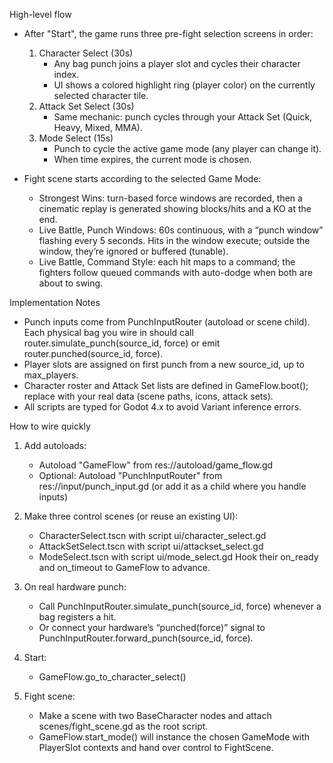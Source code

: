 High-level flow

- After "Start", the game runs three pre-fight selection screens in order:
  1) Character Select (30s)
	 - Any bag punch joins a player slot and cycles their character index.
	 - UI shows a colored highlight ring (player color) on the currently selected character tile.
  2) Attack Set Select (30s)
	 - Same mechanic: punch cycles through your Attack Set (Quick, Heavy, Mixed, MMA).
  3) Mode Select (15s)
	 - Punch to cycle the active game mode (any player can change it).
	 - When time expires, the current mode is chosen.

- Fight scene starts according to the selected Game Mode:
  - Strongest Wins: turn-based force windows are recorded, then a cinematic replay is generated showing blocks/hits and a KO at the end.
  - Live Battle, Punch Windows: 60s continuous, with a “punch window” flashing every 5 seconds. Hits in the window execute; outside the window, they’re ignored or buffered (tunable).
  - Live Battle, Command Style: each hit maps to a command; the fighters follow queued commands with auto-dodge when both are about to swing.

Implementation Notes

- Punch inputs come from PunchInputRouter (autoload or scene child). Each physical bag you wire in should call router.simulate_punch(source_id, force) or emit router.punched(source_id, force).
- Player slots are assigned on first punch from a new source_id, up to max_players.
- Character roster and Attack Set lists are defined in GameFlow.boot(); replace with your real data (scene paths, icons, attack sets).
- All scripts are typed for Godot 4.x to avoid Variant inference errors.

How to wire quickly

1) Add autoloads:
   - Autoload "GameFlow" from res://autoload/game_flow.gd
   - Optional: Autoload "PunchInputRouter" from res://input/punch_input.gd (or add it as a child where you handle inputs)

2) Make three control scenes (or reuse an existing UI):
   - CharacterSelect.tscn with script ui/character_select.gd
   - AttackSetSelect.tscn with script ui/attackset_select.gd
   - ModeSelect.tscn with script ui/mode_select.gd
   Hook their on_ready and on_timeout to GameFlow to advance.

3) On real hardware punch:
   - Call PunchInputRouter.simulate_punch(source_id, force) whenever a bag registers a hit.
   - Or connect your hardware’s “punched(force)” signal to PunchInputRouter.forward_punch(source_id, force).

4) Start:
   - GameFlow.go_to_character_select()

5) Fight scene:
   - Make a scene with two BaseCharacter nodes and attach scenes/fight_scene.gd as the root script.
   - GameFlow.start_mode() will instance the chosen GameMode with PlayerSlot contexts and hand over control to FightScene.
